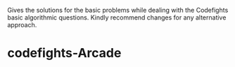 Gives the solutions for the basic problems while dealing with the Codefights basic algorithmic questions. Kindly recommend changes for any alternative approach.

# codefights-Arcade
